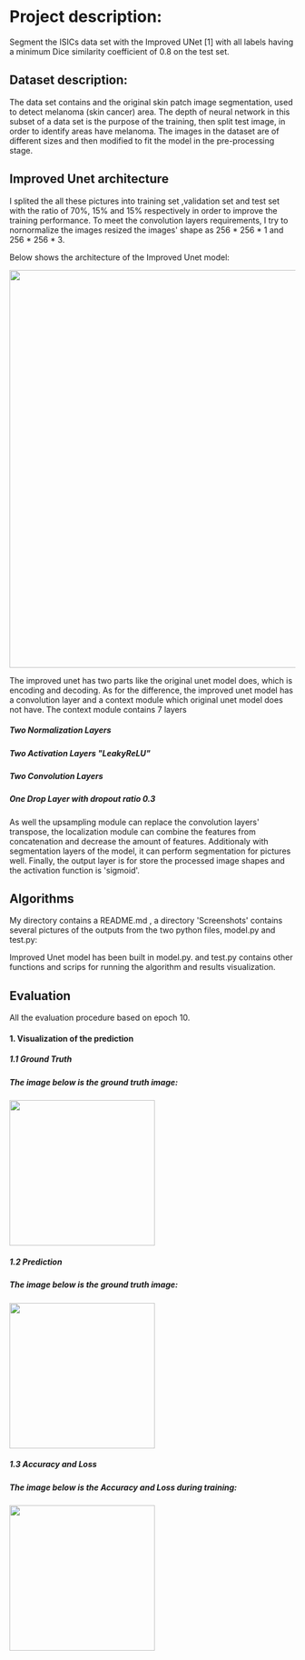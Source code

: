 # Project description:
Segment the ISICs data set with the Improved UNet [1] with all labels having a minimum Dice similarity coefficient of 0.8 on the test set.

## Dataset description:
The data set contains and the original skin patch image segmentation, used to detect melanoma (skin cancer) area. The depth of neural network in this subset of a data set is the purpose of the training, then split test image, in order to identify areas have melanoma. The images in the dataset are of different sizes and then modified to fit the model in the pre-processing stage.

## Improved Unet architecture
I splited the all these pictures into training set ,validation set and test set with the ratio of 70%, 15% and 15% respectively in order to improve the training performance. To meet the convolution layers requirements, I try to nornormalize the images resized the images' shape as 256 * 256 * 1 and 256 * 256 * 3. 

Below shows the architecture of the Improved Unet model:

<image width="700" src="Screenshots/Improved unet.png" />

The improved unet has two parts like the original unet model does, which is encoding and decoding. As for the difference, the improved unet model has a convolution layer and a context module which original unet model does not have. 
The context module contains 7 layers
##### Two Normalization Layers
##### Two Activation Layers "LeakyReLU"
##### Two Convolution Layers 
##### One Drop Layer with dropout ratio 0.3
As well the upsampling module can replace the convolution layers' transpose, the localization module can combine the features from concatenation and decrease the amount of features. Additionaly with segmentation layers of the model, it can perform segmentation for pictures well. Finally, the output layer is for store the processed image shapes and the activation function is 'sigmoid'.


## Algorithms

My directory contains a README.md , a directory 'Screenshots' contains several pictures of the outputs from the two python files, model.py and test.py:

Improved Unet model has been built in model.py. and test.py contains other functions and scrips for running the algorithm and results visualization.

## Evaluation
All the evaluation procedure based on epoch 10.
#### 1. Visualization of the prediction
##### 1.1 Ground Truth
#####     The image below is the ground truth image:
<image width="256" image height="256" src="Screenshots/Unet.png" />

##### 1.2 Prediction
#####     The image below is the ground truth image:
<image width="256" image height="256" src="Screenshots/Unet.png" />


##### 1.3 Accuracy and Loss
#####     The image below is the Accuracy and Loss during training:
<image width="256" image height="256" src="Screenshots/Unet.png" />

